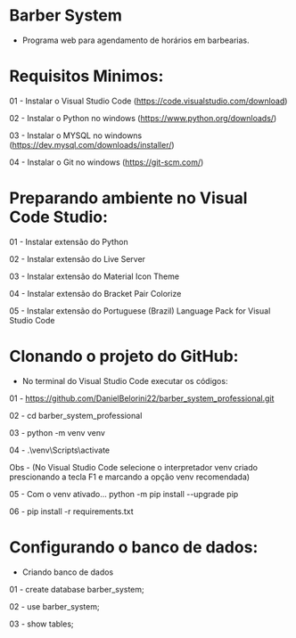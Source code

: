 # Barber System

- Programa web para agendamento de horários em barbearias.

# Requisitos Minimos:

01 - Instalar o Visual Studio Code (https://code.visualstudio.com/download)

02 - Instalar o Python no windows (https://www.python.org/downloads/)

03 - Instalar o MYSQL no windowns (https://dev.mysql.com/downloads/installer/)

04 - Instalar o Git no windows (https://git-scm.com/)

# Preparando ambiente no Visual Code Studio:

01 - Instalar extensão do Python

02 - Instalar extensão do Live Server

03 - Instalar extensão do Material Icon Theme

04 - Instalar extensão do Bracket Pair Colorize

05 - Instalar extensão do Portuguese (Brazil) Language Pack for Visual Studio Code

# Clonando o projeto do GitHub:

- No terminal do Visual Studio Code executar os códigos:

01 - https://github.com/DanielBelorini22/barber_system_professional.git

02 - cd barber_system_professional

03 - python -m venv venv

04 - .\venv\Scripts\activate

Obs - (No Visual Studio Code selecione o interpretador venv criado prescionando a tecla F1 e marcando a opção venv recomendada)

05 - Com o venv ativado... python -m pip install --upgrade pip

06 - pip install -r requirements.txt

# Configurando o banco de dados:

- Criando banco de dados

01 - create database barber_system;

02 - use barber_system;

03 - show tables;
